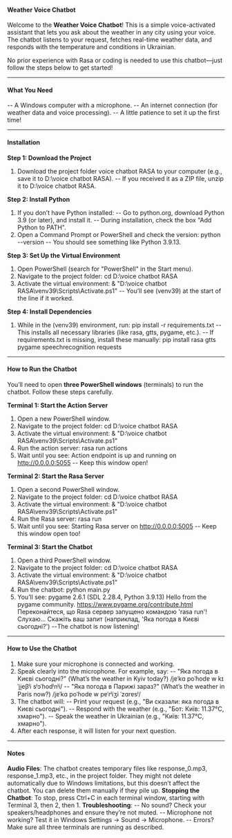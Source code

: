 #### Weather Voice Chatbot ####

Welcome to the **Weather Voice Chatbot**! This is a simple voice-activated assistant that lets you ask about the weather in any city using your voice. The chatbot listens to your request, fetches real-time weather data, and responds with the temperature and conditions in Ukrainian.

No prior experience with Rasa or coding is needed to use this chatbot—just follow the steps below to get started!

--------------------------------------------------------------------------------------------------------------------------------------------------------------------

#### What You Need ####

-- A Windows computer with a microphone.
-- An internet connection (for weather data and voice processing).
-- A little patience to set it up the first time!

--------------------------------------------------------------------------------------------------------------------------------------------------------------------

#### Installation ####

**Step 1: Download the Project**
1. Download the project folder voice chatbot RASA to your computer (e.g., save it to D:\voice chatbot RASA\).
-- If you received it as a ZIP file, unzip it to D:\voice chatbot RASA\.

**Step 2: Install Python**
1. If you don’t have Python installed:
-- Go to python.org, download Python 3.9 (or later), and install it.
-- During installation, check the box "Add Python to PATH".
2. Open a Command Prompt or PowerShell and check the version:
python --version
-- You should see something like Python 3.9.13.

**Step 3: Set Up the Virtual Environment**
1. Open PowerShell (search for "PowerShell" in the Start menu).
2. Navigate to the project folder:
cd D:\voice chatbot RASA
3. Activate the virtual environment:
& "D:\voice chatbot RASA\venv39\Scripts\Activate.ps1"
-- You’ll see (venv39) at the start of the line if it worked.

**Step 4: Install Dependencies**
1. While in the (venv39) environment, run:
pip install -r requirements.txt
-- This installs all necessary libraries (like rasa, gtts, pygame, etc.).
-- If requirements.txt is missing, install these manually:
pip install rasa gtts pygame speechrecognition requests

--------------------------------------------------------------------------------------------------------------------------------------------------------------------

#### How to Run the Chatbot ####
You’ll need to open **three PowerShell windows** (terminals) to run the chatbot. Follow these steps carefully.

**Terminal 1: Start the Action Server**
1. Open a new PowerShell window.
2. Navigate to the project folder:
cd D:\voice chatbot RASA
3. Activate the virtual environment:
& "D:\voice chatbot RASA\venv39\Scripts\Activate.ps1"
4. Run the action server:
rasa run actions
5. Wait until you see:
Action endpoint is up and running on http://0.0.0.0:5055
-- Keep this window open!

**Terminal 2: Start the Rasa Server**
1. Open a second PowerShell window.
2. Navigate to the project folder:
cd D:\voice chatbot RASA
3. Activate the virtual environment:
& "D:\voice chatbot RASA\venv39\Scripts\Activate.ps1"
4. Run the Rasa server:
rasa run
5. Wait until you see:
Starting Rasa server on http://0.0.0.0:5005
-- Keep this window open too!

**Terminal 3: Start the Chatbot**
1. Open a third PowerShell window.
2. Navigate to the project folder:
cd D:\voice chatbot RASA
3. Activate the virtual environment:
& "D:\voice chatbot RASA\venv39\Scripts\Activate.ps1"
4. Run the chatbot:
python main.py
5. You’ll see:
pygame 2.6.1 (SDL 2.28.4, Python 3.9.13)
Hello from the pygame community. https://www.pygame.org/contribute.html
Переконайтеся, що Rasa сервер запущено командою 'rasa run'!
Слухаю... Скажіть ваш запит (наприклад, 'Яка погода в Києві сьогодні?')
--The chatbot is now listening!

--------------------------------------------------------------------------------------------------------------------------------------------------------------------

#### How to Use the Chatbot ####
1. Make sure your microphone is connected and working.
2. Speak clearly into the microphone. For example, say:
-- "Яка погода в Києві сьогодні?" (What’s the weather in Kyiv today?) /jɐˈkɑ poˈɦodɐ w kɪˈji̯eβʲi sʲɔˈɦodʲnʲi/
-- "Яка погода в Парижі зараз?" (What’s the weather in Paris now?) /jɐˈkɑ poˈɦodɐ w pɐˈrʲiʒi ˈzɑrɐsʲ/
3. The chatbot will:
-- Print your request (e.g., "Ви сказали: яка погода в Києві сьогодні").
-- Respond with the weather (e.g., "Бот: Київ: 11.37°C, хмарно").
-- Speak the weather in Ukrainian (e.g., "Київ: 11.37°C, хмарно").
4. After each response, it will listen for your next question.

--------------------------------------------------------------------------------------------------------------------------------------------------------------------

#### Notes ####
**Audio Files**: The chatbot creates temporary files like response_0.mp3, response_1.mp3, etc., in the project folder. They might not delete automatically due to Windows limitations, but this doesn’t affect the chatbot. You can delete them manually if they pile up.
**Stopping the Chatbot**: To stop, press Ctrl+C in each terminal window, starting with Terminal 3, then 2, then 1.
**Troubleshooting**:
-- No sound? Check your speakers/headphones and ensure they’re not muted.
-- Microphone not working? Test it in Windows Settings → Sound → Microphone.
-- Errors? Make sure all three terminals are running as described.